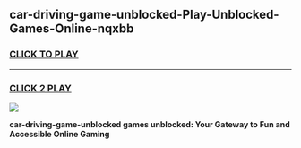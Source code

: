 
## car-driving-game-unblocked-Play-Unblocked-Games-Online-nqxbb
<h3>
<a href="https://premium76.site?title=car-driving-game-unblocked&ref=25A">CLICK TO PLAY</a></h3>
<hr>

<h3>
<a href="https://premium76.site?title=car-driving-game-unblocked&ref=25A">CLICK 2 PLAY</a>
  
</h3>

<a href="https://premium76.site?title=car-driving-game-unblocked&ref=25A"><img src="https://clearcache.store/games.png"></a>


**car-driving-game-unblocked games unblocked: Your Gateway to Fun and Accessible Online Gaming**
